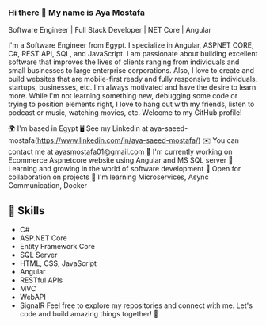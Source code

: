 ### Hi there 👋 My name is Aya Mostafa

Software Engineer | Full Stack Developer | NET Core | Angular

I'm a Software Engineer from Egypt. I specialize in  Angular, ASPNET CORE, C#, REST API, SQL, and JavaScript. I am passionate about building excellent software that improves the lives of clients ranging from individuals and small businesses to large enterprise corporations. Also, I love to create and build websites that are mobile-first ready and fully responsive to individuals, startups, businesses, etc. I'm always motivated and have the desire to learn more. While I'm not learning something new, debugging some code or trying to position elements right, I love to hang out with my friends, listen to podcast or music, watching movies, etc. Welcome to my GitHub profile!

🌍  I'm based in Egypt 
🖥️  See my Linkedin at aya-saeed-mostafa(https://www.linkedin.com/in/aya-saeed-mostafa/) 
✉️  You can contact me at ayasmostafa01@gmail.com 
🚀  I'm currently working on Ecommerce Aspnetcore website using Angular and MS SQL server 
🌱 Learning and growing in the world of software development 
🤝 Open for collaboration on projects 
🧠  I'm learning Microservices, Async Communication, Docker

## 🔧 Skills

- C#
- ASP.NET Core
- Entity Framework Core
- SQL Server
- HTML, CSS, JavaScript
- Angular
- RESTful APIs
- MVC
- WebAPI
- SignalR
Feel free to explore my repositories and connect with me. Let's code and build amazing things together! 🚀
